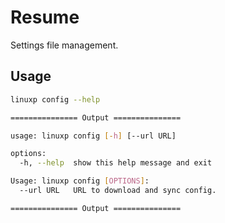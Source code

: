 # Resume

Settings file management.

## Usage

```bash
linuxp config --help

=============== Output ===============

usage: linuxp config [-h] [--url URL]

options:
  -h, --help  show this help message and exit

Usage: linuxp config [OPTIONS]:
  --url URL   URL to download and sync config.

=============== Output ===============
```